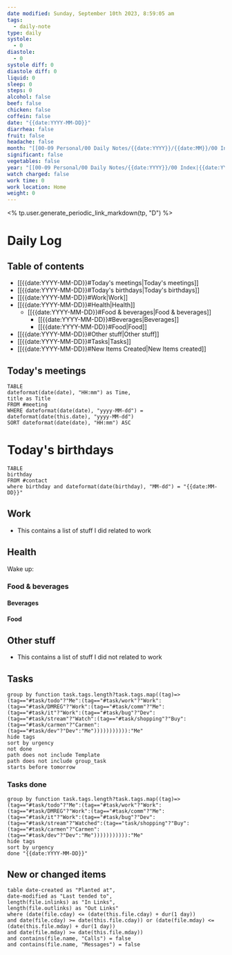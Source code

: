 ```yaml
---
date modified: Sunday, September 10th 2023, 8:59:05 am
tags:
  - daily-note
type: daily
systole:
  - 0
diastole:
  - 0
systole diff: 0
diastole diff: 0
liquid: 0
sleep: 0
steps: 0
alcohol: false
beef: false
chicken: false
coffein: false
date: "{{date:YYYY-MM-DD}}"
diarrhea: false
fruit: false
headache: false
month: "[[00-09 Personal/00 Daily Notes/{{date:YYYY}}/{{date:MM}}/00 Index|{{date:MM}}]]"
significant: false
vegetables: false
year: "[[00-09 Personal/00 Daily Notes/{{date:YYYY}}/00 Index|{{date:YYYY}}]]"
watch charged: false
work time: 0
work location: Home
weight: 0
---
```


<% tp.user.generate_periodic_link_markdown(tp, "D") %>

# Daily Log

## Table of contents

- [[{{date:YYYY-MM-DD}}#Today's meetings|Today's meetings]]
- [[{{date:YYYY-MM-DD}}#Today's birthdays|Today's birthdays]]
- [[{{date:YYYY-MM-DD}}#Work|Work]]
- [[{{date:YYYY-MM-DD}}#Health|Health]]
	- [[{{date:YYYY-MM-DD}}#Food & beverages|Food & beverages]]
		- [[{{date:YYYY-MM-DD}}#Beverages|Beverages]]
		- [[{{date:YYYY-MM-DD}}#Food|Food]]
- [[{{date:YYYY-MM-DD}}#Other stuff|Other stuff]]
- [[{{date:YYYY-MM-DD}}#Tasks|Tasks]]
- [[{{date:YYYY-MM-DD}}#New Items Created|New Items created]]

## Today's meetings

```dataview
TABLE
dateformat(date(date), "HH:mm") as Time,
title as Title
FROM #meeting
WHERE dateformat(date(date), "yyyy-MM-dd") = dateformat(date(this.date), "yyyy-MM-dd")
SORT dateformat(date(date), "HH:mm") ASC
```

# Today's birthdays

```dataview
TABLE
birthday
FROM #contact
where birthday and dateformat(date(birthday), "MM-dd") = "{{date:MM-DD}}"
```

## Work

- This contains a list of stuff I did related to work

## Health

Wake up:

### Food & beverages

#### Beverages

#### Food

## Other stuff

- This contains a list of stuff I did not related to work

## Tasks

```tasks
group by function task.tags.length?task.tags.map((tag)=>(tag=="#task/todo"?"Me":(tag=="#task/work"?"Work":(tag=="#task/DMREG"?"Work":(tag=="#task/comm"?"Me":(tag=="#task/it"?"Work":(tag=="#task/bug"?"Dev":(tag=="#task/stream"?"Watch":(tag=="#task/shopping"?"Buy":(tag=="#task/carmen"?"Carmen":(tag=="#task/dev"?"Dev":"Me"))))))))))):"Me"
hide tags
sort by urgency
not done
path does not include Template
path does not include group_task
starts before tomorrow
```

### Tasks done

```tasks
group by function task.tags.length?task.tags.map((tag)=>(tag=="#task/todo"?"Me":(tag=="#task/work"?"Work":(tag=="#task/DMREG"?"Work":(tag=="#task/comm"?"Me":(tag=="#task/it"?"Work":(tag=="#task/bug"?"Dev":(tag=="#task/stream"?"Watched":(tag=="task/shopping"?"Buy":(tag=="#task/carmen"?"Carmen":(tag=="#task/dev"?"Dev":"Me"))))))))))):"Me"
hide tags
sort by urgency
done "{{date:YYYY-MM-DD}}"
```

## New or changed items

```dataview
table date-created as "Planted at",
date-modified as "Last tended to",
length(file.inlinks) as "In Links", 
length(file.outlinks) as "Out Links"
where (date(file.cday) <= (date(this.file.cday) + dur(1 day))
and date(file.cday) >= date(this.file.cday)) or (date(file.mday) <= (date(this.file.mday) + dur(1 day))
and date(file.mday) >= date(this.file.mday))
and contains(file.name, "Calls") = false
and contains(file.name, "Messages") = false
```
